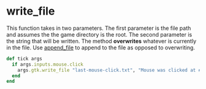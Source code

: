 # write_file

This function takes in two parameters. The first parameter is the file path and assumes the the game directory is the root. The second parameter is the string that will be written. The method **overwrites** whatever is currently in the file. Use [append_file](append_file.md) to append to the file as opposed to overwriting.

```ruby
def tick args
  if args.inputs.mouse.click
    args.gtk.write_file "last-mouse-click.txt", "Mouse was clicked at #{args.state.tick_count}."
  end
end
```

